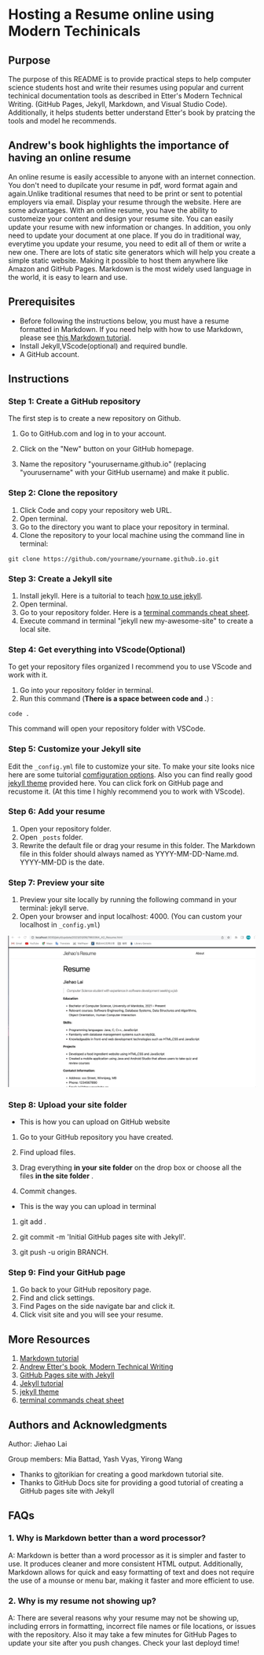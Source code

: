 # Hosting a Resume online using Modern Techinicals

## Purpose

The purpose of this README is to provide practical steps to help computer science students host and write their resumes using popular and current techinical documentation tools as described in Etter's Modern Technical Writing. (GitHub Pages, Jekyll, Markdown, and Visual Studio Code). Additionally, it helps students better understand Etter's book by pratcing the tools and model he recommends.

## Andrew's book highlights the importance of having an online resume

An online resume is easily accessible to anyone with an internet connection. You don't need to dupilcate your resume in pdf, word format again and again.Unlike traditional resumes that need to be print or sent to potential employers via email. Display your resume through the website. Here are some advantages. With an online resume, you have the ability to customeize your content and design your resume site. You can easily update your resume with new information or changes. In addition, you only need to update your document at one place. If you do in traditional way, everytime you update your resume, you need to edit all of them or write a new one. There are lots of static site generators which will help you create a simple static website. Making it possible to host them anywhere like Amazon and GitHub Pages. Markdown is the most widely used language in the world, it is easy to learn and use. 

## Prerequisites

- Before following the instructions below, you must have a resume formatted in Markdown. If you need help with how to use Markdown, please see [this Markdown tutorial](https://www.markdowntutorial.com/).
- Install Jekyll,VScode(optional) and required bundle.
- A GitHub account.


## Instructions

### Step 1: Create a GitHub repository

The first step is to create a new repository on Github.

1. Go to GitHub.com and log in to your account.

2. Click on the "New" button on your GitHub homepage.

3. Name the repository "yourusername.github.io" (replacing "yourusername" with your GitHub username) and make it public.

### Step 2: Clone the repository

1. Click Code and copy your repository web URL.
2. Open terminal.
3. Go to the directory you want to place your repository in terminal.
4. Clone the repository to your local machine using the command line in terminal:

```
git clone https://github.com/yourname/yourname.github.io.git
```

### Step 3: Create a Jekyll site

1. Install jekyll. Here is a tuitorial to teach [how to use jekyll](https://jekyllrb.com/).
2. Open terminal.
3. Go to your repository folder. Here is a [terminal commands cheat sheet](https://www.git-tower.com/blog/command-line-cheat-sheet/).
4. Execute command in terminal "jekyll new my-awesome-site" to create a local site.

### Step 4: Get everything into VScode(Optional)

To get your repository files organized I recommend you to use VScode and work with it.

1. Go into your repository folder in terminal.
2. Run this command (**There is a space between code and .**) :

```
code .
```

This command will open your repository folder with VSCode.

### Step 5: Customize your Jekyll site

Edit the `_config.yml` file to customize your site. 
To make your site looks nice here are some tuitorial  [comfiguration options](https://jekyllrb.com/docs/configuration/).
Also you can find really good [jekyll theme](https://github.com/topics/jekyll-theme) provided here. 
You can click fork on GitHub page and recustome it. (At this time I highly recommend you to work with VScode).

### Step 6: Add your resume

1. Open your repository folder.
2. Open `_posts` folder.
3. Rewrite the default file or drag your resume in this folder. The Markdown file in this folder should always named as  YYYY-MM-DD-Name.md. YYYY-MM-DD is the date.

### Step 7: Preview your site

1. Preview your site locally by running the following command in your terminal: jekyll serve.
2. Open your browser and input localhost: 4000. (You can custom your localhost in `_config.yml`)

![View_resume](https://github.com/Onekila/Onekila.github.io/blob/main/gif/View_resume.gif)

### Step 8: Upload your site folder

- This is how you can upload on GitHub website

1. Go to your GitHub repository you have created.

2. Find upload files.

3. Drag everything  **in your site folder** on the drop box or choose all the files **in the site folder** .

4. Commit changes.

- This is the way you can upload in terminal

1. git add .

2. git commit -m 'Initial GitHub pages site with Jekyll'.

3. git push -u origin BRANCH.

### Step 9: Find your GitHub page

1. Go back to your GitHub repository page.
2. Find and click settings.
3. Find Pages on the side navigate bar and click it.
4. Click visit site and you will see your resume.


## More Resources

1. [Markdown tutorial](https://www.markdowntutorial.com/)
2. [Andrew Etter's book, Modern Technical Writing](https://www.amazon.ca/Modern-Technical-Writing-Introduction-Documentation-ebook/dp/B01A2QL9SS)
3. [GitHub Pages site with Jekyll](https://docs.github.com/en/pages/setting-up-a-github-pages-site-with-jekyll)
4. [Jekyll tutorial](https://jekyllrb.com/)
5. [jekyll theme](https://github.com/topics/jekyll-theme) 
6. [terminal commands cheat sheet](https://www.git-tower.com/blog/command-line-cheat-sheet/)

## Authors and Acknowledgments

Author: Jiehao Lai

Group members: Mia Battad, Yash Vyas, Yirong Wang

- Thanks to gjtorikian for creating a good markdown tutorial site.
- Thanks to GitHub Docs site for providing a good tutorial of creating a GitHub pages site with Jekyll



## FAQs 

### 1. Why is Markdown better than a word processor?

A: Markdown is better than a word processor as it is simpler and faster to use. It produces cleaner and more consistent HTML output. Additionally, Markdown allows for quick and easy formatting of text and does not require the use of a mounse or menu bar, making it faster and more efficient to use.

### 2. Why is my resume not showing up?

A: There are several reasons why your resume may not be showing up, including errors in formatting, incorrect file names or file locations, or issues with the repository. Also it may take a few minutes for GitHub Pages to update your site after you push changes. Check your last deployd time!
